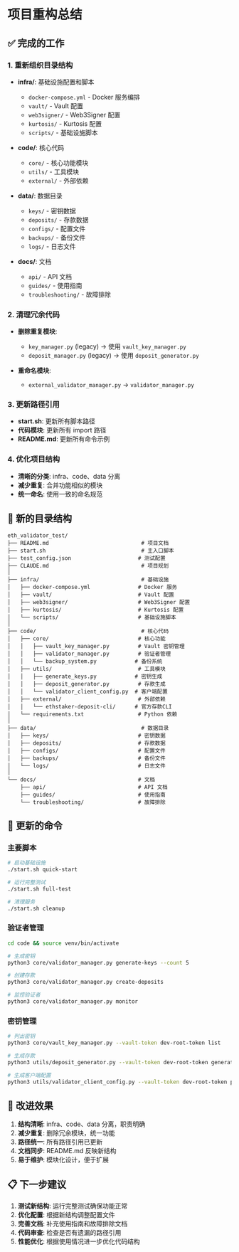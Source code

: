 # 项目重构总结

## ✅ 完成的工作

### 1. 重新组织目录结构
- **infra/**: 基础设施配置和脚本
  - `docker-compose.yml` - Docker 服务编排
  - `vault/` - Vault 配置
  - `web3signer/` - Web3Signer 配置
  - `kurtosis/` - Kurtosis 配置
  - `scripts/` - 基础设施脚本

- **code/**: 核心代码
  - `core/` - 核心功能模块
  - `utils/` - 工具模块
  - `external/` - 外部依赖

- **data/**: 数据目录
  - `keys/` - 密钥数据
  - `deposits/` - 存款数据
  - `configs/` - 配置文件
  - `backups/` - 备份文件
  - `logs/` - 日志文件

- **docs/**: 文档
  - `api/` - API 文档
  - `guides/` - 使用指南
  - `troubleshooting/` - 故障排除

### 2. 清理冗余代码
- **删除重复模块**:
  - `key_manager.py` (legacy) → 使用 `vault_key_manager.py`
  - `deposit_manager.py` (legacy) → 使用 `deposit_generator.py`

- **重命名模块**:
  - `external_validator_manager.py` → `validator_manager.py`

### 3. 更新路径引用
- **start.sh**: 更新所有脚本路径
- **代码模块**: 更新所有 import 路径
- **README.md**: 更新所有命令示例

### 4. 优化项目结构
- **清晰的分类**: infra、code、data 分离
- **减少重复**: 合并功能相似的模块
- **统一命名**: 使用一致的命名规范

## 📁 新的目录结构

```
eth_validator_test/
├── README.md                             # 项目文档
├── start.sh                              # 主入口脚本
├── test_config.json                     # 测试配置
├── CLAUDE.md                             # 项目规划
│
├── infra/                                # 基础设施
│   ├── docker-compose.yml               # Docker 服务
│   ├── vault/                           # Vault 配置
│   ├── web3signer/                      # Web3Signer 配置
│   ├── kurtosis/                        # Kurtosis 配置
│   └── scripts/                         # 基础设施脚本
│
├── code/                                 # 核心代码
│   ├── core/                            # 核心功能
│   │   ├── vault_key_manager.py         # Vault 密钥管理
│   │   ├── validator_manager.py         # 验证者管理
│   │   └── backup_system.py            # 备份系统
│   ├── utils/                           # 工具模块
│   │   ├── generate_keys.py            # 密钥生成
│   │   ├── deposit_generator.py         # 存款生成
│   │   └── validator_client_config.py  # 客户端配置
│   ├── external/                        # 外部依赖
│   │   └── ethstaker-deposit-cli/      # 官方存款CLI
│   └── requirements.txt                 # Python 依赖
│
├── data/                                 # 数据目录
│   ├── keys/                            # 密钥数据
│   ├── deposits/                        # 存款数据
│   ├── configs/                         # 配置文件
│   ├── backups/                         # 备份文件
│   └── logs/                            # 日志文件
│
└── docs/                                # 文档
    ├── api/                             # API 文档
    ├── guides/                          # 使用指南
    └── troubleshooting/                 # 故障排除
```

## 🔧 更新的命令

### 主要脚本
```bash
# 启动基础设施
./start.sh quick-start

# 运行完整测试
./start.sh full-test

# 清理服务
./start.sh cleanup
```

### 验证者管理
```bash
cd code && source venv/bin/activate

# 生成密钥
python3 core/validator_manager.py generate-keys --count 5

# 创建存款
python3 core/validator_manager.py create-deposits

# 监控验证者
python3 core/validator_manager.py monitor
```

### 密钥管理
```bash
# 列出密钥
python3 core/vault_key_manager.py --vault-token dev-root-token list

# 生成存款
python3 utils/deposit_generator.py --vault-token dev-root-token generate 3 0x...

# 生成客户端配置
python3 utils/validator_client_config.py --vault-token dev-root-token prysm --pubkeys 0x...
```

## 🎯 改进效果

1. **结构清晰**: infra、code、data 分离，职责明确
2. **减少重复**: 删除冗余模块，统一功能
3. **路径统一**: 所有路径引用已更新
4. **文档同步**: README.md 反映新结构
5. **易于维护**: 模块化设计，便于扩展

## 📋 下一步建议

1. **测试新结构**: 运行完整测试确保功能正常
2. **优化配置**: 根据新结构调整配置文件
3. **完善文档**: 补充使用指南和故障排除文档
4. **代码审查**: 检查是否有遗漏的路径引用
5. **性能优化**: 根据使用情况进一步优化代码结构
